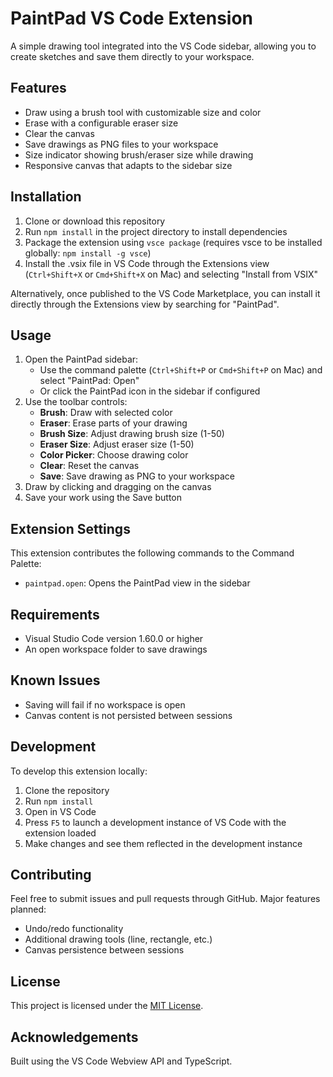 # PaintPad VS Code Extension

A simple drawing tool integrated into the VS Code sidebar, allowing you to create sketches and save them directly to your workspace.

## Features

- Draw using a brush tool with customizable size and color
- Erase with a configurable eraser size
- Clear the canvas
- Save drawings as PNG files to your workspace
- Size indicator showing brush/eraser size while drawing
- Responsive canvas that adapts to the sidebar size
 
## Installation

1. Clone or download this repository
2. Run `npm install` in the project directory to install dependencies
3. Package the extension using `vsce package` (requires vsce to be installed globally: `npm install -g vsce`)
4. Install the .vsix file in VS Code through the Extensions view (`Ctrl+Shift+X` or `Cmd+Shift+X` on Mac) and selecting "Install from VSIX"

Alternatively, once published to the VS Code Marketplace, you can install it directly through the Extensions view by searching for "PaintPad".

## Usage

1. Open the PaintPad sidebar:
   - Use the command palette (`Ctrl+Shift+P` or `Cmd+Shift+P` on Mac) and select "PaintPad: Open"
   - Or click the PaintPad icon in the sidebar if configured
2. Use the toolbar controls:
   - **Brush**: Draw with selected color
   - **Eraser**: Erase parts of your drawing
   - **Brush Size**: Adjust drawing brush size (1-50)
   - **Eraser Size**: Adjust eraser size (1-50)
   - **Color Picker**: Choose drawing color
   - **Clear**: Reset the canvas
   - **Save**: Save drawing as PNG to your workspace
3. Draw by clicking and dragging on the canvas
4. Save your work using the Save button

## Extension Settings

This extension contributes the following commands to the Command Palette:
- `paintpad.open`: Opens the PaintPad view in the sidebar

## Requirements

- Visual Studio Code version 1.60.0 or higher
- An open workspace folder to save drawings

## Known Issues

- Saving will fail if no workspace is open
- Canvas content is not persisted between sessions

## Development

To develop this extension locally:

1. Clone the repository
2. Run `npm install`
3. Open in VS Code
4. Press `F5` to launch a development instance of VS Code with the extension loaded
5. Make changes and see them reflected in the development instance


## Contributing

Feel free to submit issues and pull requests through GitHub. Major features planned:
- Undo/redo functionality
- Additional drawing tools (line, rectangle, etc.)
- Canvas persistence between sessions

## License

This project is licensed under the [MIT License](LICENSE).

## Acknowledgements

Built using the VS Code Webview API and TypeScript.